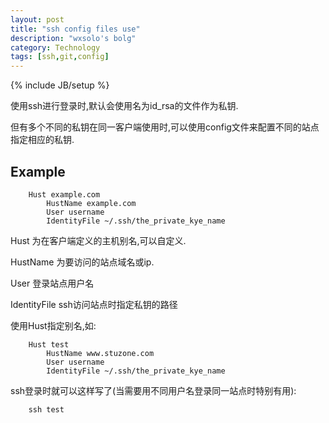 ```yaml
---
layout: post
title: "ssh config files use"
description: "wxsolo's bolg"
category: Technology
tags: [ssh,git,config]
---
```

{% include JB/setup %}

使用ssh进行登录时,默认会使用名为id_rsa的文件作为私钥.

但有多个不同的私钥在同一客户端使用时,可以使用config文件来配置不同的站点指定相应的私钥.
## Example

		Hust example.com    
			HustName example.com
			User username
			IdentityFile ~/.ssh/the_private_kye_name

Hust 			为在客户端定义的主机别名,可以自定义.

HustName 		为要访问的站点域名或ip.

User 			登录站点用户名
	
IdentityFile 	ssh访问站点时指定私钥的路径

使用Hust指定别名,如:

		Hust test
			HustName www.stuzone.com
			User username
			IdentityFile ~/.ssh/the_private_kye_name

ssh登录时就可以这样写了(当需要用不同用户名登录同一站点时特别有用): 

		ssh test

